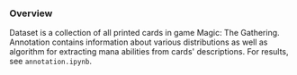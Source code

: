 ### Overview

Dataset is a collection of all printed cards in game Magic: The Gathering. Annotation contains information about various distributions as well as algorithm for extracting mana abilities from cards' descriptions. For results, see `annotation.ipynb`.
